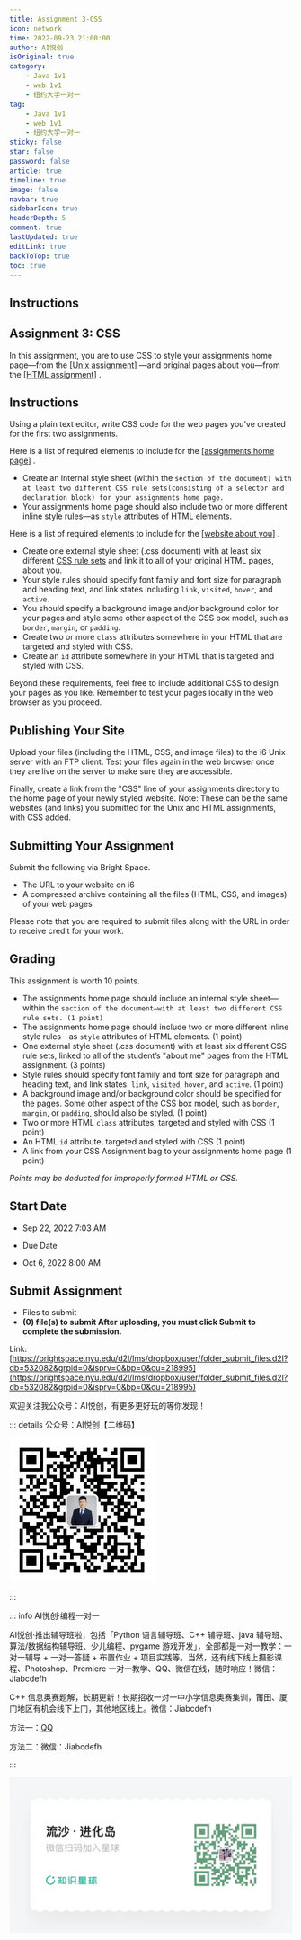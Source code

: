 ```yaml
---
title: Assignment 3-CSS
icon: network
time: 2022-09-23 21:00:00
author: AI悦创
isOriginal: true
category: 
    - Java 1v1
    - web 1v1
    - 纽约大学一对一
tag:
    - Java 1v1
    - web 1v1
    - 纽约大学一对一
sticky: false
star: false
password: false
article: true
timeline: true
image: false
navbar: true
sidebarIcon: true
headerDepth: 5
comment: true
lastUpdated: true
editLink: true
backToTop: true
toc: true
---
```


## Instructions

## Assignment 3: CSS

In this assignment, you are to use CSS to style your assignments home page—from the [[Unix assignment](http://adamscher.com/class/cims/assignments/assignment-unix/)] —and original pages about you—from the [[HTML assignment](http://adamscher.com/class/cims/assignments/assignment-3/)] .

## Instructions

Using a plain text editor, write CSS code for the web pages you've created for the first two assignments.

Here is a list of required elements to include for the [[assignments home page](http://adamscher.com/class/cims/assignments/assignment-unix/)] .

- Create an internal style sheet (within the `section of the document) with at least two different CSS rule sets(consisting of a selector and declaration block) for your assignments home page.`
- Your assignments home page should also include two or more different inline style rules—as `style` attributes of HTML elements.

Here is a list of required elements to include for the [[website about you](http://adamscher.com/class/cims/assignments/assignment-3/)] .

- Create one external style sheet (.css document) with at least six different [CSS rule sets](http://www.w3schools.com/css/css_syntax.asp) and link it to all of your original HTML pages, about you.
- Your style rules should specify font family and font size for paragraph and heading text, and link states including `link`, `visited`, `hover`, and `active`.
- You should specify a background image and/or background color for your pages and style some other aspect of the CSS box model, such as `border`, `margin`, or `padding`.
- Create two or more `class` attributes somewhere in your HTML that are targeted and styled with CSS.
- Create an `id` attribute somewhere in your HTML that is targeted and styled with CSS.

Beyond these requirements, feel free to include additional CSS to design your pages as you like. Remember to test your pages locally in the web browser as you proceed.

## Publishing Your Site

Upload your files (including the HTML, CSS, and image files) to the i6 Unix server with an FTP client. Test your files again in the web browser once they are live on the server to make sure they are accessible.

Finally, create a link from the "CSS" line of your assignments directory to the home page of your newly styled website. Note: These can be the same websites (and links) you submitted for the Unix and HTML assignments, with CSS added.

## Submitting Your Assignment

Submit the following via Bright Space. 

- The URL to your website on i6
- A compressed archive containing all the files (HTML, CSS, and images) of your web pages

Please note that you are required to submit files along with the URL in order to receive credit for your work.

## Grading

This assignment is worth 10 points.

- The assignments home page should include an internal style sheet—within the `section of the document—with at least two different CSS rule sets. (1 point)`
- The assignments home page should include two or more different inline style rules—as `style` attributes of HTML elements. (1 point)
- One external style sheet (.css document) with at least six different CSS rule sets, linked to all of the studentʼs "about me" pages from the HTML assignment. (3 points)
- Style rules should specify font family and font size for paragraph and heading text, and link states: `link`, `visited`, `hover`, and `active`. (1 point)
- A background image and/or background color should be specified for the pages. Some other aspect of the CSS box model, such as `border`, `margin`, or `padding`, should also be styled. (1 point)
- Two or more HTML `class` attributes, targeted and styled with CSS (1 point)
- An HTML `id` attribute, targeted and styled with CSS (1 point)
- A link from your CSS Assignment bag to your assignments home page (1 point)

*Points may be deducted for improperly formed HTML or CSS.*

## Start Date

- Sep 22, 2022 7:03 AM

- Due Date

- Oct 6, 2022 8:00 AM

## Submit Assignment

- Files to submit
- **(0) file(s) to submit  After uploading, you must click Submit to complete the submission.**

Link: [https://brightspace.nyu.edu/d2l/lms/dropbox/user/folder_submit_files.d2l?db=532082&grpid=0&isprv=0&bp=0&ou=218995](https://brightspace.nyu.edu/d2l/lms/dropbox/user/folder_submit_files.d2l?db=532082&grpid=0&isprv=0&bp=0&ou=218995)

欢迎关注我公众号：AI悦创，有更多更好玩的等你发现！

::: details 公众号：AI悦创【二维码】

![](/gzh.jpg)

:::

::: info AI悦创·编程一对一

AI悦创·推出辅导班啦，包括「Python 语言辅导班、C++ 辅导班、java 辅导班、算法/数据结构辅导班、少儿编程、pygame 游戏开发」，全部都是一对一教学：一对一辅导 + 一对一答疑 + 布置作业 + 项目实践等。当然，还有线下线上摄影课程、Photoshop、Premiere 一对一教学、QQ、微信在线，随时响应！微信：Jiabcdefh

C++ 信息奥赛题解，长期更新！长期招收一对一中小学信息奥赛集训，莆田、厦门地区有机会线下上门，其他地区线上。微信：Jiabcdefh

方法一：[QQ](http://wpa.qq.com/msgrd?v=3&uin=1432803776&site=qq&menu=yes)

方法二：微信：Jiabcdefh

:::

![](/zsxq.jpg)